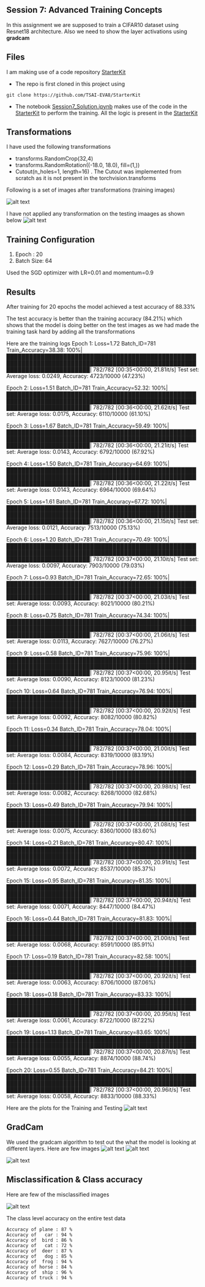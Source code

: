 ## Session 7: Advanced Training Concepts

In this assignment we are supposed to train a CIFAR10 dataset using Resnet18 architecture.
Also we need to show the layer activations using **gradcam**


## Files
I am making use of a code repository [StarterKit](https://github.com/TSAI-EVA8/StarterKit)

* The repo is first cloned in this project using 
```
git clone https://github.com/TSAI-EVA8/StarterKit
```

* The notebook [Session7_Solution.ipynb]() makes use of the code in the [StarterKit](https://github.com/TSAI-EVA8/StarterKit) to perform the training. All the logic is present in the [StarterKit](https://github.com/TSAI-EVA8/StarterKit)

## Transformations
I have used the following transformations
* transforms.RandomCrop(32,4)
* transforms.RandomRotation((-18.0, 18.0), fill=(1,))
* Cutout(n_holes=1, length=16) . The Cutout was implemented from scratch as it is not present in the torchvision.transforms

Following is a set of images after transformations (training images)

![alt text](images/training_sample.png "Title")



I have not applied any transformation on the testing imaages as shown below
![alt text](images/test_sample.png "Title")

## Training Configuration
1. Epoch : 20
2. Batch Size: 64

Used the SGD optimizer with LR=0.01 and momentum=0.9

## Results
After training for 20 epochs the model achieved a test accuracy of 88.33%

The test accuracy is better than the training accuracy (84.21%) which shows that the model is doing better on the test images as we had made the training task hard by adding all the transformations

Here are the training logs
Epoch 1:
Loss=1.72 Batch_ID=781 Train_Accuracy=38.38: 100%|██████████████████████████████████████████████████████████████████████████████████████████████████████████████████████████| 782/782 [00:35<00:00, 21.81it/s]
Test set: Average loss: 0.0249, Accuracy: 4723/10000 (47.23%)

Epoch 2:
Loss=1.51 Batch_ID=781 Train_Accuracy=52.32: 100%|██████████████████████████████████████████████████████████████████████████████████████████████████████████████████████████| 782/782 [00:36<00:00, 21.62it/s]
Test set: Average loss: 0.0175, Accuracy: 6110/10000 (61.10%)

Epoch 3:
Loss=1.67 Batch_ID=781 Train_Accuracy=59.49: 100%|██████████████████████████████████████████████████████████████████████████████████████████████████████████████████████████| 782/782 [00:36<00:00, 21.21it/s]
Test set: Average loss: 0.0143, Accuracy: 6792/10000 (67.92%)

Epoch 4:
Loss=1.50 Batch_ID=781 Train_Accuracy=64.69: 100%|██████████████████████████████████████████████████████████████████████████████████████████████████████████████████████████| 782/782 [00:36<00:00, 21.22it/s]
Test set: Average loss: 0.0143, Accuracy: 6964/10000 (69.64%)

Epoch 5:
Loss=1.61 Batch_ID=781 Train_Accuracy=67.72: 100%|██████████████████████████████████████████████████████████████████████████████████████████████████████████████████████████| 782/782 [00:36<00:00, 21.15it/s]
Test set: Average loss: 0.0121, Accuracy: 7513/10000 (75.13%)

Epoch 6:
Loss=1.20 Batch_ID=781 Train_Accuracy=70.49: 100%|██████████████████████████████████████████████████████████████████████████████████████████████████████████████████████████| 782/782 [00:37<00:00, 21.10it/s]
Test set: Average loss: 0.0097, Accuracy: 7903/10000 (79.03%)

Epoch 7:
Loss=0.93 Batch_ID=781 Train_Accuracy=72.65: 100%|██████████████████████████████████████████████████████████████████████████████████████████████████████████████████████████| 782/782 [00:37<00:00, 21.03it/s]
Test set: Average loss: 0.0093, Accuracy: 8021/10000 (80.21%)

Epoch 8:
Loss=0.75 Batch_ID=781 Train_Accuracy=74.34: 100%|██████████████████████████████████████████████████████████████████████████████████████████████████████████████████████████| 782/782 [00:37<00:00, 21.06it/s]
Test set: Average loss: 0.0113, Accuracy: 7627/10000 (76.27%)

Epoch 9:
Loss=0.58 Batch_ID=781 Train_Accuracy=75.96: 100%|██████████████████████████████████████████████████████████████████████████████████████████████████████████████████████████| 782/782 [00:37<00:00, 20.95it/s]
Test set: Average loss: 0.0090, Accuracy: 8123/10000 (81.23%)

Epoch 10:
Loss=0.64 Batch_ID=781 Train_Accuracy=76.94: 100%|██████████████████████████████████████████████████████████████████████████████████████████████████████████████████████████| 782/782 [00:37<00:00, 20.92it/s]
Test set: Average loss: 0.0092, Accuracy: 8082/10000 (80.82%)

Epoch 11:
Loss=0.34 Batch_ID=781 Train_Accuracy=78.04: 100%|██████████████████████████████████████████████████████████████████████████████████████████████████████████████████████████| 782/782 [00:37<00:00, 21.00it/s]
Test set: Average loss: 0.0084, Accuracy: 8319/10000 (83.19%)

Epoch 12:
Loss=0.29 Batch_ID=781 Train_Accuracy=78.96: 100%|██████████████████████████████████████████████████████████████████████████████████████████████████████████████████████████| 782/782 [00:37<00:00, 20.98it/s]
Test set: Average loss: 0.0082, Accuracy: 8268/10000 (82.68%)

Epoch 13:
Loss=0.49 Batch_ID=781 Train_Accuracy=79.94: 100%|██████████████████████████████████████████████████████████████████████████████████████████████████████████████████████████| 782/782 [00:37<00:00, 21.08it/s]
Test set: Average loss: 0.0075, Accuracy: 8360/10000 (83.60%)

Epoch 14:
Loss=0.21 Batch_ID=781 Train_Accuracy=80.47: 100%|██████████████████████████████████████████████████████████████████████████████████████████████████████████████████████████| 782/782 [00:37<00:00, 20.91it/s]
Test set: Average loss: 0.0072, Accuracy: 8537/10000 (85.37%)

Epoch 15:
Loss=0.95 Batch_ID=781 Train_Accuracy=81.35: 100%|██████████████████████████████████████████████████████████████████████████████████████████████████████████████████████████| 782/782 [00:37<00:00, 20.94it/s]
Test set: Average loss: 0.0071, Accuracy: 8447/10000 (84.47%)

Epoch 16:
Loss=0.44 Batch_ID=781 Train_Accuracy=81.83: 100%|██████████████████████████████████████████████████████████████████████████████████████████████████████████████████████████| 782/782 [00:37<00:00, 21.00it/s]
Test set: Average loss: 0.0068, Accuracy: 8591/10000 (85.91%)

Epoch 17:
Loss=0.19 Batch_ID=781 Train_Accuracy=82.58: 100%|██████████████████████████████████████████████████████████████████████████████████████████████████████████████████████████| 782/782 [00:37<00:00, 20.92it/s]
Test set: Average loss: 0.0063, Accuracy: 8706/10000 (87.06%)

Epoch 18:
Loss=0.18 Batch_ID=781 Train_Accuracy=83.33: 100%|██████████████████████████████████████████████████████████████████████████████████████████████████████████████████████████| 782/782 [00:37<00:00, 20.95it/s]
Test set: Average loss: 0.0061, Accuracy: 8722/10000 (87.22%)

Epoch 19:
Loss=1.13 Batch_ID=781 Train_Accuracy=83.65: 100%|██████████████████████████████████████████████████████████████████████████████████████████████████████████████████████████| 782/782 [00:37<00:00, 20.87it/s]
Test set: Average loss: 0.0055, Accuracy: 8874/10000 (88.74%)

Epoch 20:
Loss=0.55 Batch_ID=781 Train_Accuracy=84.21: 100%|██████████████████████████████████████████████████████████████████████████████████████████████████████████████████████████| 782/782 [00:37<00:00, 20.96it/s]
Test set: Average loss: 0.0058, Accuracy: 8833/10000 (88.33%)




Here are the plots for the Training and Testing
![alt text](images/losses.png "Title")


## GradCam
We used the gradcam algorithm to test out the what the model is looking at different layers. Here are few images 
![alt text](images/gradcam_horse.png "Title")
![alt text](images/gradcam_ship.png "Title")

![alt text](images/gradcam_truck.png "Title")

## Misclassification & Class accuracy

Here are few of the misclassified images

![alt text](images/misclassification.png "Title")


The class level accuracy on the entire test data
```
Accuracy of plane : 87 %
Accuracy of   car : 94 %
Accuracy of  bird : 86 %
Accuracy of   cat : 72 %
Accuracy of  deer : 87 %
Accuracy of   dog : 85 %
Accuracy of  frog : 94 %
Accuracy of horse : 84 %
Accuracy of  ship : 96 %
Accuracy of truck : 94 %
```